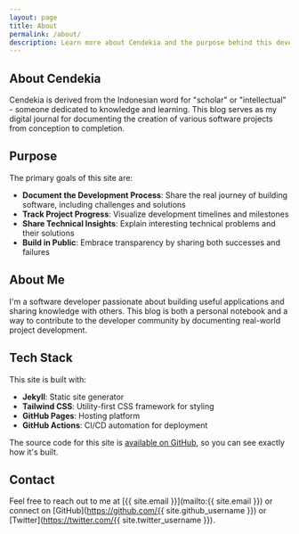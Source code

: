 ```yaml
---
layout: page
title: About
permalink: /about/
description: Learn more about Cendekia and the purpose behind this development journal.
---
```


## About Cendekia

Cendekia is derived from the Indonesian word for "scholar" or "intellectual" - someone dedicated to knowledge and learning. This blog serves as my digital journal for documenting the creation of various software projects from conception to completion.

## Purpose

The primary goals of this site are:

- **Document the Development Process**: Share the real journey of building software, including challenges and solutions
- **Track Project Progress**: Visualize development timelines and milestones
- **Share Technical Insights**: Explain interesting technical problems and their solutions
- **Build in Public**: Embrace transparency by sharing both successes and failures

## About Me

I'm a software developer passionate about building useful applications and sharing knowledge with others. This blog is both a personal notebook and a way to contribute to the developer community by documenting real-world project development.

## Tech Stack

This site is built with:

- **Jekyll**: Static site generator
- **Tailwind CSS**: Utility-first CSS framework for styling
- **GitHub Pages**: Hosting platform
- **GitHub Actions**: CI/CD automation for deployment

The source code for this site is [available on GitHub](https://github.com/cendekiapp/cendekiapp.com), so you can see exactly how it's built.

## Contact

Feel free to reach out to me at [{{ site.email }}](mailto:{{ site.email }}) or connect on [GitHub](https://github.com/{{ site.github_username }}) or [Twitter](https://twitter.com/{{ site.twitter_username }}).
